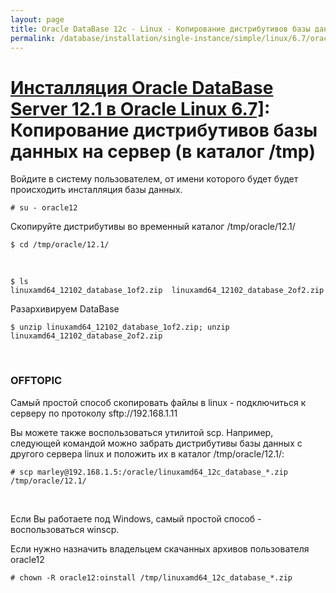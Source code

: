 ```yaml
---
layout: page
title: Oracle DataBase 12c - Linux - Копирование дистрибутивов базы данных на сервер
permalink: /database/installation/single-instance/simple/linux/6.7/oracle/12.1/copy-oracle-distrib-on-server/
---
```


# <a href="/database/installation/single-instance/simple/linux/6.7/oracle/12.1/">Инсталляция Oracle DataBase Server 12.1 в Oracle Linux 6.7]</a>: Копирование дистрибутивов базы данных на сервер (в каталог /tmp)




Войдите в систему пользователем, от имени которого будет будет происходить инсталляция базы данных.

	# su - oracle12


Скопируйте дистрибутивы во временный каталог /tmp/oracle/12.1/

	$ cd /tmp/oracle/12.1/

<br/>

	$ ls
	linuxamd64_12102_database_1of2.zip  linuxamd64_12102_database_2of2.zip

Разархивируем DataBase

	$ unzip linuxamd64_12102_database_1of2.zip; unzip linuxamd64_12102_database_2of2.zip




<br/>

### OFFTOPIC

Самый простой способ скопировать файлы в linux - подключиться к серверу по протоколу sftp://192.168.1.11

Вы можете также воспользоваться утилитой scp. Например, следующей командой можно забрать дистрибутивы базы данных с другого сервера linux и положить их в каталог /tmp/oracle/12.1/:

	# scp marley@192.168.1.5:/oracle/linuxamd64_12c_database_*.zip /tmp/oracle/12.1/


<br/>

Если Вы работаете под Windows, самый простой способ - воспользоваться winscp.

Если нужно назначить владельцем скачанных архивов пользователя oracle12

	# chown -R oracle12:oinstall /tmp/linuxamd64_12c_database_*.zip
